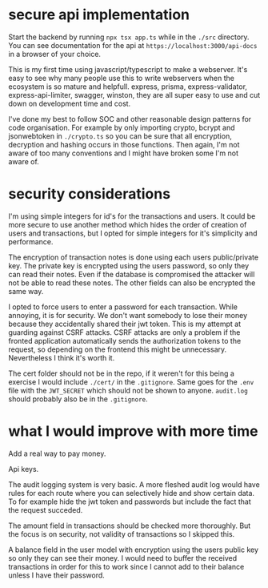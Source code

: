 # secure api implementation
Start the backend by running `npx tsx app.ts` while in the `./src` directory. You can see documentation for the api at `https://localhost:3000/api-docs` in a browser of your choice.

This is my first time using javascript/typescript to make a webserver. It's easy to see why many people use this to write webservers when the ecosystem is so mature and helpfull. express, prisma, express-validator, express-api-limiter, swagger, winston, they are all super easy to use and cut down on development time and cost.

I've done my best to follow SOC and other reasonable design patterns for code organisation. For example by only importing crypto, bcrypt and jsonwebtoken in `./crypto.ts` so you can be sure that all encryption, decryption and hashing occurs in those functions. Then again, I'm not aware of too many conventions and I might have broken some I'm not aware of.

# security considerations
I'm using simple integers for id's for the transactions and users. It could be more secure to use another method which hides the order of creation of users and transactions, but I opted for simple integers for it's simplicity and performance.

The encryption of transaction notes is done using each users public/private key. The private key is encrypted using the users password, so only they can read their notes. Even if the database is compromised the attacker will not be able to read these notes. The other fields can also be encrypted the same way.

I opted to force users to enter a password for each transaction. While annoying, it is for security. We don't want somebody to lose their money because they accidentally shared their jwt token. This is my attempt at guarding against CSRF attacks. CSRF attacks are only a problem if the fronted application automatically sends the authorization tokens to the request, so depending on the frontend this might be unnecessary. Nevertheless I think it's worth it.

The cert folder should not be in the repo, if it weren't for this being a exercise I would include `./cert/` in the `.gitignore`. Same goes for the `.env` file with the `JWT_SECRET` which should not be shown to anyone. `audit.log` should probably also be in the `.gitignore`.

# what I would improve with more time
Add a real way to pay money.

Api keys.

The audit logging system is very basic. A more fleshed audit log would have rules for each route where you can selectively hide and show certain data. To for example hide the jwt token and passwords but include the fact that the request succeded.

The amount field in transactions should be checked more thoroughly. But the focus is on security, not validity of transactions so I skipped this.

A balance field in the user model with encryption using the users public key so only they can see their money. I would need to buffer the received transactions in order for this to work since I cannot add to their balance unless I have their password.
